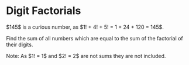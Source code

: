 # Digit Factorials

<p>$145$ is a curious number, as $1! + 4! + 5! = 1 + 24 + 120 = 145$.</p>
<p>Find the sum of all numbers which are equal to the sum of the factorial of their digits.</p>
<p class="smaller">Note: As $1! = 1$ and $2! = 2$ are not sums they are not included.</p>
